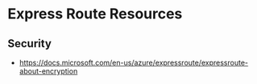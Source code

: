 
# Express Route Resources


## Security

- https://docs.microsoft.com/en-us/azure/expressroute/expressroute-about-encryption

